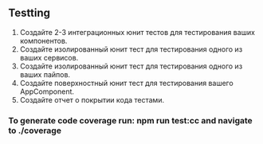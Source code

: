 ## Testting

1. Создайте 2-3 интеграционных юнит тестов для тестирования ваших компонентов.
2. Создайте изолированный юнит тест для тестирования одного из ваших сервисов.
3. Создайте изолированный юнит тест для тестирования одного из ваших пайпов.
4. Создайте поверхностный юнит тест для тестирования вашего AppComponent.
5. Создайте отчет о покрытии кода тестами.

### To generate code coverage run: npm run test:cc and navigate to ./coverage
